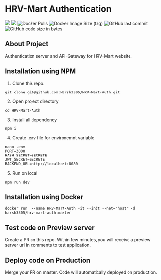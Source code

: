 # HRV-Mart Authentication
![](https://img.shields.io/github/deployments/Harsh3305/HRV-Mart-Auth/Production?label=Production&style=plastic)
![](https://img.shields.io/github/deployments/Harsh3305/HRV-Mart-Auth/Preview?label=Preview&style=plastic)
![Docker Pulls](https://img.shields.io/docker/pulls/harsh3305/hrv-mart-auth)
![Docker Image Size (tag)](https://img.shields.io/docker/image-size/harsh3305/hrv-mart-auth/master)
![GitHub last commit](https://img.shields.io/github/last-commit/Harsh3305/HRV-Mart)
![GitHub code size in bytes](https://img.shields.io/github/languages/code-size/Harsh3305/HRV-Mart)

## About Project
Authentication server and API-Gateway for HRV-Mart website.

## Installation using NPM
1) Clone this repo.
```
git clone git@github.com:Harsh3305/HRV-Mart-Auth.git
```
2) Open project directory
```
cd HRV-Mart-Auth
```
3) Install all dependency
```
npm i
```
4) Create .env file for environemnt variable
```
nano .env
PORT=3000
HASH_SECRET=SECRETE
JWT_SECRET=SECRETE
BACKEND_URL=http://localhost:8080
```

5) Run on local
```
npm run dev
```
## Installation using Docker 
```
docker run  --name HRV-Mart-Auth -it --init --net="host" -d harsh3305/hrv-mart-auth:master
```
## Test code on Preview server
Create a PR on this repo. Within few minutes, you will receive a preview server url in comments to test application.
## Deploy code on Production
Merge your PR on master. Code will automatically deployed on production.
